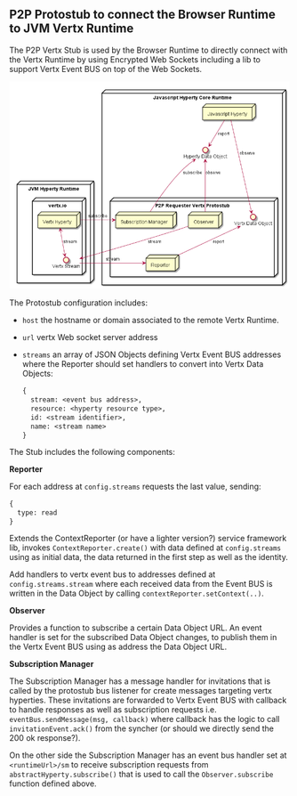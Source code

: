 ## P2P Protostub to connect the Browser Runtime to JVM Vertx Runtime

The P2P Vertx Stub is used by the Browser Runtime to directly connect with the Vertx Runtime by using Encrypted Web Sockets including a lib to support Vertx Event BUS on top of the Web Sockets.

![Architecture](p2p-vertx-stub.png)

The Protostub configuration includes:

* `host` the hostname or domain associated to the remote Vertx Runtime.
* `url` vertx Web socket server address
* `streams` an array of JSON Objects defining Vertx Event BUS addresses where the Reporter should set handlers to convert into Vertx Data Objects:

  ```
  {
    stream: <event bus address>,
    resource: <hyperty resource type>,
    id: <stream identifier>,
    name: <stream name>
  }
  ```

The Stub includes the following components:

**Reporter**

For each address at `config.streams` requests the last value, sending:

```
{
  type: read
}
```

Extends the ContextReporter (or have a lighter version?) service framework lib, invokes `ContextReporter.create()` with data defined at `config.streams` using as initial data, the data returned in the first step as well as the identity.

Add handlers to vertx event bus to addresses defined at `config.streams.stream` where each received data from the Event BUS is written in the Data Object by calling `contextReporter.setContext(..)`.

**Observer**

Provides a function to subscribe a certain Data Object URL. An event handler is set for the subscribed Data Object changes, to publish them in the Vertx Event BUS using as address the Data Object URL.

**Subscription Manager**

The Subscription Manager has a message handler for invitations that is called by the protostub bus listener for create messages targeting vertx hyperties. These invitations are forwarded to Vertx Event BUS with callback to handle responses as well as subscription requests i.e. `eventBus.sendMessage(msg, callback)` where callback has the logic to call `invitationEvent.ack()` from the syncher (or should we directly send the 200 ok response?).

On the other side the Subscription Manager has an event bus handler set at `<runtimeUrl>/sm` to receive subscription requests from `abstractHyperty.subscribe()` that is used to call the `Observer.subscribe` function defined above.
